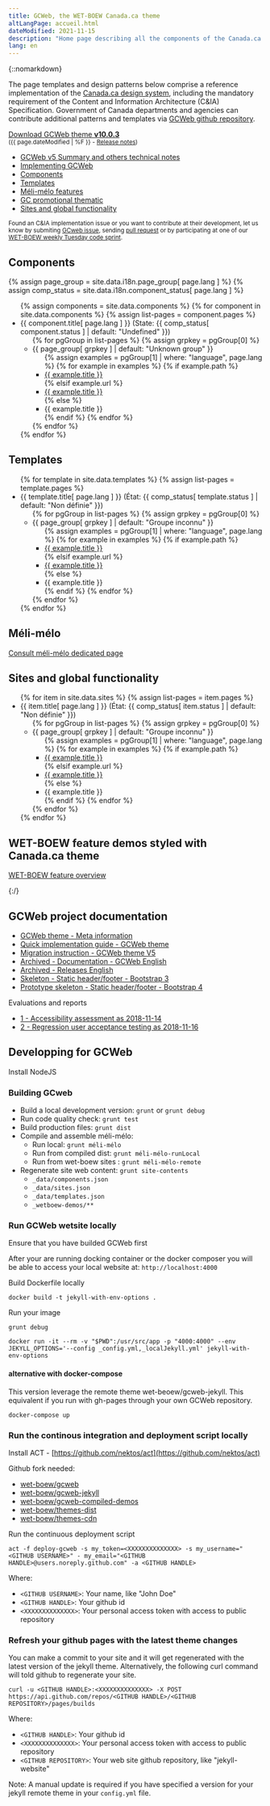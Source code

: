 ```yaml
---
title: GCWeb, the WET-BOEW Canada.ca theme
altLangPage: accueil.html
dateModified: 2021-11-15
description: "Home page describing all the components of the Canada.ca theme, named GCWeb."
lang: en
---
```


{::nomarkdown}
<div class="row">
	<div class="col-md-7 col-lg-8">
		<p>The page templates and design patterns below comprise a reference implementation of the <a href="https://design.canada.ca">Canada.ca design system</a>, including the mandatory requirement of the Content and Information Architecture (C&amp;IA) Specification. Government of Canada departments and agencies can contribute additional patterns and templates via <a href="https://github.com/wet-boew/GCWeb">GCWeb github repository</a>.</p>
	</div>
	<div class="col-xs-12 col-md-auto pull-right">
		<p><a href="https://github.com/wet-boew/GCWeb/archive/v10.0.3.zip" class="btn btn-primary">Download GCWeb theme <strong>v10.0.3</strong></a><br />
			<small>(<time>{{ page.dateModified | %F }}</time> - <a href="https://github.com/wet-boew/gcweb/releases/tag/v10.0.3">Release notes</a>)</small></p>
	</div>
</div>

<ul class="colcount-md-2">
	<li><a href="docs/index.html">GCWeb v5 Summary and others technical notes</a></li>
	<li><a href="docs/implementing.html">Implementing GCWeb</a></li>
	<li><a href="#components">Components</a></li>
	<li><a href="#templates">Templates</a></li>
	<li><a href="méli-mélo/méli-mélo-en.html">Méli-mélo features</a></li>
	<li><a href="thématique/gc-thématique-en.html">GC promotional thematic</a></li>
	<li><a href="#sitesglobal">Sites and global functionality</a></li>
</ul>

<p><small>Found an C&amp;IA implementation issue or you want to contribute at their development, let us know by submiting <a href="https://github.com/wet-boew/GCWeb/issues/new?title=C&amp;IA%20implementation%20error:%20">GCweb issue</a>, sending <a href="https://github.com/wet-boew/GCWeb/pulls">pull request</a> or by participating at one of our <a href="https://wet-boew.github.io/wet-boew-documentation/index-en.html#wet-boew-code-sprint">WET-BOEW weekly Tuesday code sprint</a>.</small></p>

<!--
The following status was not transposed yet with the repository structure reorg
<details>
	<summary>Meaning of statuses</summary>
	<dl class="dl-horizontal mrgn-bttm-0">
		<dt><span class="label label-success">Up to spec</span></dt>
		<dd>Meet the latest published C&amp;IA specification.</dd>
		<dt><span class="label label-success">Stable</span></dt>
		<dd>Meet the latest published specification.</dd>
		<dt><span class="label label-info">Informational</span></dt>
		<dd>It's for your information. It's complete and suggestive but not defined by and from a specification yet.</dd>
		<dt><span class="label label-info">Need to revalidate</span></dt>
		<dd>Was meeting the preceding published specification, but it need to be manually revalidated to ensure it continues to meet the latest published specification.</dd>
		<dt><span class="label label-warning">Partial</span></dt>
		<dd>Partially up to spec or partially stable in order to meet other core web standards such WCAG 2.0 Level AA.</dd>
		<dt><span class="label label-warning">Outdated</span></dt>
		<dd>Don't meet the latest specification but met a previous version. It requires updates.</dd>
		<dt><span class="label label-default">Backlog</span></dt>
		<dd>Need to be developped.</dd>
		<dt><span class="label label-danger">Incomplete</span></dt>
		<dd>Incomplete because it don't fully meet all the specification yet. Still need developpement work.</dd>
		<dt><span class="label label-danger">Deprecated</span></dt>
		<dd>Do not use because it's deprecated, but listed here for your information.</dd>
	</dl>
</details>
-->

<h2 id="components">Components</h2>

{% assign page_group = site.data.i18n.page_group[ page.lang ] %}
{% assign comp_status = site.data.i18n.component_status[ page.lang ] %}

<ul>
{% assign components = site.data.components %}
{% for component in site.data.components %}
	{% assign list-pages = component.pages %}
	<li>{{ component.title[ page.lang ] }} (State: {{ comp_status[ component.status ] | default: "Undefined" }})
	<ul>
	{% for pgGroup in list-pages %}
		{% assign grpkey = pgGroup[0] %}
		<li>{{ page_group[ grpkey ] | default: "Unknown group" }}
			<ul>
			{% assign examples = pgGroup[1] | where: "language", page.lang %}
			{% for example in examples %}
				{% if example.path %}
				<li><a href="components/
							{%- if component.componentName -%}
								{{ component.componentName }}/
							{%- endif -%}
						{{ example.path }}">{{ example.title }}</a></li>
				{% elsif example.url %}
					<li><a href="{{ example.url }}">{{ example.title }}</a></li>
				{% else %}
					<li>{{ example.title }}</li>
				{% endif %}
			{% endfor %}
			</ul>
		</li>
	{% endfor %}
	</ul></li>
{% endfor %}
</ul>

<h2 id="templates">Templates</h2>
<ul>
{% for template in site.data.templates %}
	{% assign list-pages = template.pages %}
	<li>{{ template.title[ page.lang ] }} (État: {{ comp_status[ template.status ] | default: "Non définie" }})
	<ul>
	{% for pgGroup in list-pages %}
		{% assign grpkey = pgGroup[0] %}
		<li>{{ page_group[ grpkey ] | default: "Groupe inconnu" }}
			<ul>
			{% assign examples = pgGroup[1] | where: "language", page.lang %}
			{% for example in examples %}
				{% if example.path %}
				<li><a href="templates/
							{%- if template.componentName -%}
								{{ template.componentName }}/
							{%- endif -%}
						{{ example.path }}" lang="{{ example.language }}" hreflang="{{ example.language }}">{{ example.title }}</a></li>
				{% elsif example.url %}
					<li><a href="{{ example.url }}" lang="{{ example.language }}" hreflang="{{ example.language }}">{{ example.title }}</a></li>
				{% else %}
					<li>{{ example.title }}</li>
				{% endif %}
			{% endfor %}
			</ul>
		</li>
	{% endfor %}
	</ul></li>
{% endfor %}
</ul>

<h2 id="méli-mélo">Méli-mélo</h2>

<p><a href="méli-mélo/méli-mélo-en.html">Consult méli-mélo dedicated page</a></p>


<h2 id="sitesglobal">Sites and global functionality</h2>
<ul>
{% for item in site.data.sites %}
	{% assign list-pages = item.pages %}
	<li>{{ item.title[ page.lang ] }} (État: {{ comp_status[ item.status ] | default: "Non définie" }})
	<ul>
	{% for pgGroup in list-pages %}
		{% assign grpkey = pgGroup[0] %}
		<li>{{ page_group[ grpkey ] | default: "Groupe inconnu" }}
			<ul>
			{% assign examples = pgGroup[1] | where: "language", page.lang %}
			{% for example in examples %}
				{% if example.path %}
				<li><a href="sites/
							{%- if item.componentName -%}
								{{ item.componentName }}/
							{%- endif -%}
						{{ example.path }}" lang="{{ example.language }}" hreflang="{{ example.language }}">{{ example.title }}</a></li>
				{% elsif example.url %}
					<li><a href="{{ example.url }}" lang="{{ example.language }}" hreflang="{{ example.language }}">{{ example.title }}</a></li>
				{% else %}
					<li>{{ example.title }}</li>
				{% endif %}
			{% endfor %}
			</ul>
		</li>
	{% endfor %}
	</ul></li>
{% endfor %}
</ul>

<h2>WET-BOEW feature demos styled with Canada.ca theme</h2>
<p><a href="/gcweb-compiled-demos/index.html#wet-boew">WET-BOEW feature overview</a></p>
{:/}

## GCWeb project documentation

* [GCWeb theme - Meta information](docs/index.html)
* [Quick implementation guide - GCWeb theme](docs/implementing.html)
* [Migration instruction - GCWeb theme V5](docs/v5-migration.html)
* [Archived - Documentation - GCWeb English](docs/GCWeb-en.html)
* [Archived - Releases English](docs/release/index-en.html)
* [Skeleton - Static header/footer - Bootstrap 3](docs/static-header-footer/bootstrap-3.html)
* [Prototype skeleton - Static header/footer - Bootstrap 4](docs/static-header-footer/bootstrap-4.html)

Evaluations and reports

* [1 - Accessibility assessment as 2018-11-14](docs/evaluation-report/1-accessibility.html)
* [2 - Regression user acceptance testing as 2018-11-16](docs/evaluation-report/2-wetplugin-gcweb2.html)

## Developping for GCWeb

Install NodeJS

### Building GCweb

* Build a local development version: `grunt` or `grunt debug`
* Run code quality check: `grunt test`
* Build production files: `grunt dist`
* Compile and assemble méli-mélo:
	* Run local: `grunt méli-mélo`
	* Run from compiled dist: `grunt méli-mélo-runLocal`
	* Run from wet-boew sites : `grunt méli-mélo-remote`
* Regenerate site web content: `grunt site-contents`
	* `_data/components.json`
	* `_data/sites.json`
	* `_data/templates.json`
	* `_wetboew-demos/**`

### Run GCWeb wetsite locally

Ensure that you have builded GCWeb first

After your are running docking container or the docker composer you will be able to access your local website at: `http://localhost:4000`

Build Dockerfile locally

```
docker build -t jekyll-with-env-options .
```

Run your image
```
grunt debug

docker run -it --rm -v "$PWD":/usr/src/app -p "4000:4000" --env JEKYLL_OPTIONS='--config _config.yml,_localJekyll.yml' jekyll-with-env-options
```

#### alternative with docker-compose

This version leverage the remote theme wet-beoew/gcweb-jekyll. This equivalent if you run with gh-pages through your own GCWeb repository.

```
docker-compose up
```

### Run the continous integration and deployment script locally

Install ACT - [https://github.com/nektos/act](https://github.com/nektos/act)

Github fork needed:

* [wet-boew/gcweb](https://github.com/wet-boew/gcweb)
* [wet-boew/gcweb-jekyll](https://github.com/wet-boew/gcweb-jekyll)
* [wet-boew/gcweb-compiled-demos](https://github.com/wet-boew/gcweb-compiled-demos)
* [wet-boew/themes-dist](https://github.com/wet-boew/themes-dist)
* [wet-boew/themes-cdn](https://github.com/wet-boew/themes-cdn)

Run the continuous deployment script

```
act -f deploy-gcweb -s my_token=<XXXXXXXXXXXXXX> -s my_username="<GITHUB USERNAME>" - my_email="<GITHUB HANDLE>@users.noreply.github.com" -a <GITHUB HANDLE>
```

Where:
* `<GITHUB USERNAME>`: Your name, like "John Doe"
* `<GITHUB HANDLE>`: Your github id
* `<XXXXXXXXXXXXXX>`: Your personal access token with access to public repository

### Refresh your github pages with the latest theme changes

You can make a commit to your site and it will get regenerated with the latest version of the jekyll theme. Alternatively, the following curl command will told github to regenerate your site.

```
curl -u <GITHUB HANDLE>:<XXXXXXXXXXXXXX> -X POST https://api.github.com/repos/<GITHUB HANDLE>/<GITHUB REPOSITORY>/pages/builds
```

Where:
* `<GITHUB HANDLE>`: Your github id
* `<XXXXXXXXXXXXXX>`: Your personal access token with access to public repository
* `<GITHUB REPOSITORY>`: Your web site github repository, like "jekyll-website"

Note: A manual update is required if you have specified a version for your jekyll remote theme in your `config.yml` file.
